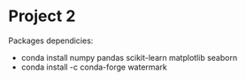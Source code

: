 
# Project 2

Packages dependicies:
- conda install numpy pandas scikit-learn matplotlib seaborn
- conda install -c conda-forge watermark